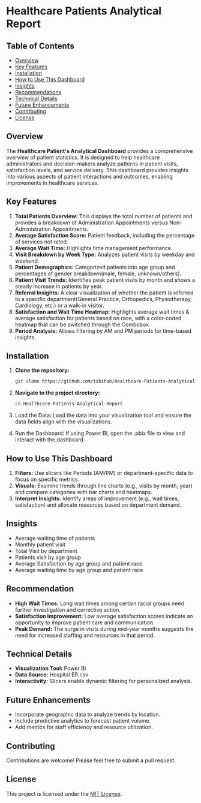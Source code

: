 # Healthcare Patients Analytical Report

## Table of Contents

- [Overview](#overview)
- [Key Features](#key-features)
- [Installation](#installation)
- [How to Use This Dashboard](#how-to-use-this-dashboard)
- [Insights](#insights)
- [Recommendations](#recommendations)
- [Technical Details](#technical-details)
- [Future Enhancements](#future-enhancements)
- [Contributing](#contributing)
- [License](#license)


## Overview

The **Healthcare Patient's Analytical Dashboard** provides a comprehensive overview of patient statistics. It is designed to help healthcare administrators and decision-makers analyze patterns in patient visits, satisfaction levels, and service delivery. This dashboard provides insights into various aspects of patient interactions and outcomes, enabling improvements in healthcare services.


## Key Features

1. **Total Patients Overview:** This displays the total number of patients and provides a breakdown of Administration Appointments versus Non-Administration Appointments.
2. **Average Satisfaction Score:** Patient feedback, including the percentage of services not rated.
3. **Average Wait Time:** Highlights time management performance.
4. **Visit Breakdown by Week Type:** Analyzes patient visits by weekday and weekend.
5. **Patient Demographics:** Categorized patients into age group and percentages of gender breakdown(male, female, unknown/others).
6. **Patient Visit Trends:** Identifies peak patient visits by month and shows a steady increase in patients by year.
7. **Referral Insights:** A clear visualization of whether the patient is referred to a specific department(General Practice, Orthopedics, Physiotherapy, Cardiology, etc.) or a walk-in visitor.
8. **Satisfaction and Wait Time Heatmap:** Highlights average wait times & average satisfaction for patients based on race, with a color-coded heatmap that can be switched through the Combobox.
9. **Period Analysis:** Allows filtering by AM and PM periods for time-based insights.


## Installation

1. **Clone the repository:**

    ```bash
    git clone https://github.com/tshihab/Healthcare-Patients-Analytical-Report.git
    ```
2. **Navigate to the project directory:**

    ```bash
    cd Healthcare-Patients-Analytical-Report
    ```
3. Load the Data: Load the data into your visualization tool and ensure the data fields align with the visualizations.
4. Run the Dashboard: If using Power BI, open the .pbix file to view and interact with the dashboard.


## How to Use This Dashboard

1. **Filters:** Use slicers like Periods (AM/PM) or department-specific data to focus on specific metrics.
2. **Visuals:** Examine trends through line charts (e.g., visits by month, year) and compare categories with bar charts and heatmaps.
3. **Interpret Insights:** Identify areas of improvement (e.g., wait times, satisfaction) and allocate resources based on department demand.


## Insights

- Average waiting time of patients
- Monthly patient visit
- Total Visit by department
- Patients visit  by age group
- Average Satisfaction by age group and patient race
- Average waiting time by age group and patient race


## Recommendation

- **High Wait Times:** Long wait times among certain racial groups need further investigation and corrective action.
- **Satisfaction Improvement:** Low average satisfaction scores indicate an opportunity to improve patient care and communication.
- **Peak Demand:** The surge in visits during mid-year months suggests the need for increased staffing and resources in that period.


## Technical Details

- **Visualization Tool:** Power BI
- **Data Source:** Hospital ER.csv
- **Interactivity:** Slicers enable dynamic filtering for personalized analysis.


## Future Enhancements

- Incorporate geographic data to analyze trends by location.
- Include predictive analytics to forecast patient volume.
- Add metrics for staff efficiency and resource utilization.


## Contributing

Contributions are welcome! Please feel free to submit a pull request.


## License

This project is licensed under the [MIT License](LICENSE).
